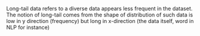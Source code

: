 Long-tail data refers to a diverse data appears less frequent in the dataset. The notion of long-tail comes from the shape of distribution of such data is low in y direction (frequency) but long in x-direction (the data itself, word in NLP for instance)

